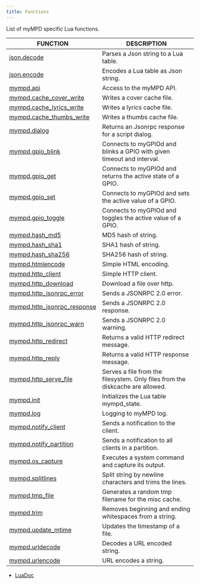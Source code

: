 ```yaml
---
title: Functions
---
```


List of myMPD specific Lua functions.

| FUNCTION | DESCRIPTION |
| -------- | ----------- |
| [json.decode](json.md) | Parses a Json string to a Lua table. |
| [json.encode](json.md) | Encodes a Lua table as Json string. |
| [mympd.api](mympd_api.md) | Access to the myMPD API. |
| [mympd.cache_cover_write](diskcache.md) | Writes a cover cache file. |
| [mympd.cache_lyrics_write](diskcache.md) | Writes a lyrics cache file. |
| [mympd.cache_thumbs_write](diskcache.md) | Writes a thumbs cache file. |
| [mympd.dialog](mympd_dialog.md) | Returns an Jsonrpc response for a script dialog. |
| [mympd.gpio_blink](gpio.md) | Connects to myGPIOd and blinks a GPIO with given timeout and interval. |
| [mympd.gpio_get](gpio.md) | Connects to myGPIOd and returns the active state of a GPIO. |
| [mympd.gpio_set](gpio.md) | Connects to myGPIOd and sets the active value of a GPIO. |
| [mympd.gpio_toggle](gpio.md) | Connects to myGPIOd and toggles the active value of a GPIO. |
| [mympd.hash_md5](util.md) | MD5 hash of string. |
| [mympd.hash_sha1](util.md) | SHA1 hash of string. |
| [mympd.hash_sha256](util.md) | SHA256 hash of string. |
| [mympd.htmlencode](util.md) | Simple HTML encoding. |
| [mympd.http_client](http_client.md) | Simple HTTP client. |
| [mympd.http_download](http_client.md) | Download a file over http. |
| [mympd.http_jsonrpc_error](http_replies.md) | Sends a JSONRPC 2.0 error. |
| [mympd.http_jsonrpc_response](http_replies.md) | Sends a JSONRPC 2.0 response. |
| [mympd.http_jsonrpc_warn](http_replies.md) | Sends a JSONRPC 2.0 warning. |
| [mympd.http_redirect](http_replies.md) | Returns a valid HTTP redirect message. |
| [mympd.http_reply](http_replies.md) | Returns a valid HTTP response message. |
| [mympd.http_serve_file](http_replies.md) | Serves a file from the filesystem. Only files from the diskcache are allowed. |
| [mympd.init](mympd_init.md) | Initializes the Lua table mympd_state. |
| [mympd.log](util.md) | Logging to myMPD log. |
| [mympd.notify_client](util.md) | Sends a notification to the client. |
| [mympd.notify_partition](util.md) | Sends a notification to all clients in a partition. |
| [mympd.os_capture](system_command.md) | Executes a system command and capture its output. |
| [mympd.splitlines](string.md) | Split string by newline characters and trims the lines. |
| [mympd.tmp_file](diskcache.md) | Generates a random tmp filename for the misc cache. |
| [mympd.trim](string.md) | Removes beginning and ending whitespaces from a string. |
| [mympd.update_mtime](diskcache.md) | Updates the timestamp of a file. |
| [mympd.urldecode](util.md) | Decodes a URL encoded string. |
| [mympd.urlencode](util.md) | URL encodes a string. |

- [LuaDoc](../../luadoc/files/release/contrib/lualibs/mympd.html)
